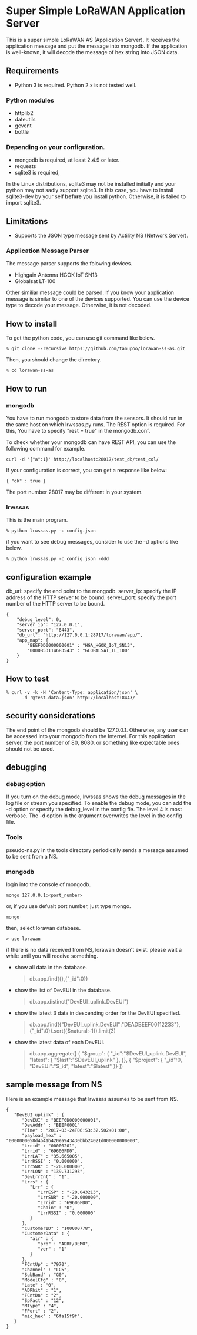 Super Simple LoRaWAN Application Server
=======================================

This is a super simple LoRaWAN AS (Application Server).
It receives the application message and put the message into mongodb.
If the application is well-known, it will decode the message of hex string
into JSON data.

## Requirements

- Python 3 is required.  Python 2.x is not tested well.

### Python modules

- httplib2
- dateutils
- gevent
- bottle

### Depending on your configuration.

- mongodb is required, at least 2.4.9 or later.
- requests
- sqlite3 is required,

In the Linux distributions, sqlite3 may not be installed initially and
your python may not sadly support sqlite3.
In this case, you have to install sqlite3-dev by your self
**before** you install python.  Otherwise, it is failed to import sqlite3.

## Limitations

- Supports the JSON type message sent by Actility NS (Network Server).

### Application Message Parser

The message parser supports the folowing devices.

- Highgain Antenna HGOK IoT SN13
- Globalsat LT-100

Other similiar message could be parsed.
If you know your application message is similar to one of the devices supported.
You can use the device type to decode your message.
Otherwise, it is not decoded.

## How to install

To get the python code, you can use git command like below.

    % git clone --recursive https://github.com/tanupoo/lorawan-ss-as.git

Then, you should change the directory.

    % cd lorawan-ss-as

## How to run

### mongodb

You have to run mongodb to store data from the sensors.
It should run in the same host on which lrwssas.py runs.
The REST option is required.
For this, You have to specify "rest = true" in the mongodb.conf.

To check whether your mongodb can have REST API,
you can use the following command for example.

    curl -d '{"a":1}' http://localhost:28017/test_db/test_col/

If your configuration is correct, you can get a response like below:

    { "ok" : true }

The port number 28017 may be different in your system.

### lrwssas

This is the main program.

    % python lrwssas.py -c config.json

if you want to see debug messages, consider to use the -d options like below.

    % python lrwssas.py -c config.json -ddd

## configuration example

db_url: specify the end point to the mongodb.
server_ip: specify the IP address of the HTTP server to be bound.
server_port: specify the port number of the HTTP server to be bound.

    {
        "debug_level": 0,
        "server_ip": "127.0.0.1",
        "server_port": "8443",
        "db_url": "http://127.0.0.1:28717/lorawan/app/",
        "app_map": {
            "BEEF0D0000000001" : "HGA_HGOK_IoT_SN13",
            "000DB53114683543" : "GLOBALSAT_TL_100"
        }
    }

## How to test

    % curl -v -k -H 'Content-Type: application/json' \
          -d '@test-data.json' http://localhost:8443/

## security considerations

The end point of the mongodb should be 127.0.0.1.
Otherwise, any user can be accessed into your mongodb from the Internel.
For this application server,
the port number of 80, 8080, or something like expectable ones
should not be used.

## debugging

### debug option

If you turn on the debug mode, lrwssas shows the debug messages
in the log file or stream you specified.
To enable the debug mode,
you can add the -d option or specify the debug_level in the config fie.
The level 4 is most verbose.
The -d option in the argument overwrites the level in the config file.

### Tools

pseudo-ns.py in the tools directory periodically sends a message
assumed to be sent from a NS.

### mongodb

login into the console of mongodb.

    mongo 127.0.0.1:<port_number>

or, if you use defualt port number, just type mongo.

    mongo

then, select lorawan database.

    > use lorawan

if there is no data received from NS, lorawan doesn't exist.
please wait a while until you will receive something.

- show all data in the database.

    > db.app.find({},{"_id":0})

- show the list of DevEUI in the database.

    > db.app.distinct("DevEUI_uplink.DevEUI")

- show the latest 3 data in descending order for the DevEUI specified.

    > db.app.find({"DevEUI_uplink.DevEUI":"DEADBEEF00112233"},{"_id":0}).sort({$natural:-1}).limit(3)

- show the latest data of each DevEUI.

    > db.app.aggregate([
        { "$group": {
            "_id":"$DevEUI_uplink.DevEUI",
            "latest": { "$last":"$DevEUI_uplink" },
        }},
        { "$project": {
            "_id":0,
            "DevEUI":"$_id",
            "latest":"$latest"
        }}
        ])

## sample message from NS

Here is an example message that lrwssas assumes to be sent from NS.

    {
       "DevEUI_uplink" : {
          "DevEUI" : "BEEF0D0000000001",
          "DevAddr" : "BEEF0001"
          "Time" : "2017-03-24T06:53:32.502+01:00",
          "payload_hex" : "0000000058d4b41b420ea943430bbb24021d000000000000",
          "Lrcid" : "00000201",
          "Lrrid" : "69606FD0",
          "LrrLAT" : "35.665005",
          "LrrRSSI" : "0.000000",
          "LrrSNR" : "-20.000000",
          "LrrLON" : "139.731293",
          "DevLrrCnt" : "1",
          "Lrrs" : {
             "Lrr" : {
                "LrrESP" : "-20.043213",
                "LrrSNR" : "-20.000000",
                "Lrrid" : "69606FD0",
                "Chain" : "0",
                "LrrRSSI" : "0.000000"
             }
          },
          "CustomerID" : "100000778",
          "CustomerData" : {
             "alr" : {
                "pro" : "ADRF/DEMO",
                "ver" : "1"
             }
          },
          "FCntUp" : "7970",
          "Channel" : "LC5",
          "SubBand" : "G0",
          "ModelCfg" : "0",
          "Late" : "0",
          "ADRbit" : "1",
          "FCntDn" : "2",
          "SpFact" : "12",
          "MType" : "4",
          "FPort" : "2",
          "mic_hex" : "6fa15f9f",
       }
    }
